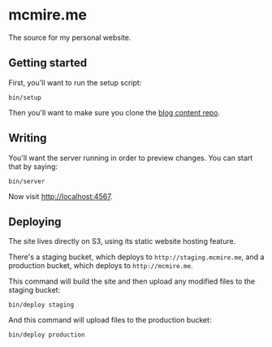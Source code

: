 # mcmire.me

The source for my personal website.

## Getting started

First, you'll want to run the setup script:

    bin/setup

Then you'll want to make sure you clone the [blog content
repo](git@github.com:mcmire/personal-content--blog.git).

## Writing

You'll want the server running in order to preview changes. You can start that
by saying:

    bin/server

Now visit <http://localhost:4567>.

## Deploying

The site lives directly on S3, using its static website hosting feature.

There's a staging bucket, which deploys to `http://staging.mcmire.me`, and a
production bucket, which deploys to `http://mcmire.me`.

This command will build the site and then upload any modified files to the
staging bucket:

    bin/deploy staging

And this command will upload files to the production bucket:

    bin/deploy production
